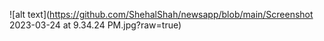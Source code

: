 ![alt text](https://github.com/ShehalShah/newsapp/blob/main/Screenshot 2023-03-24 at 9.34.24 PM.jpg?raw=true)
